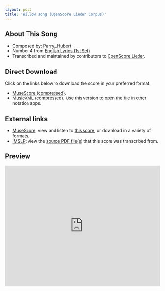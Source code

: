 ```yaml
---
layout: post
title: 'Willow song (OpenScore Lieder Corpus)'
---
```


## About This Song

- Composed by: [Parry,_Hubert](https://fourscoreandmore.org/openscore/lieder/Parry,_Hubert)
- Number 4 from [English Lyrics (1st Set)](https://fourscoreandmore.org/openscore/lieder/Parry,_Hubert/English_Lyrics_(1st_Set))
- Transcribed and maintained by contributors to [OpenScore Lieder].

[OpenScore Lieder]: https://musescore.com/openscore-lieder-corpus

## Direct Download

Click on the links below to download the score in your preferred format:
- [MuseScore (compressed)](https://github.com/openscore/lieder/blob/main/scores/Parry,_Hubert/English_Lyrics_(1st_Set)/4_Willow_song/lc6425475.mscz?raw=true).
- [MusicXML (compressed)](https://github.com/openscore/lieder/blob/main/scores/Parry,_Hubert/English_Lyrics_(1st_Set)/4_Willow_song/lc6425475.mxl?raw=true). Use this version to open the file in other notation apps.

## External links

- [MuseScore]: view and listen to [this score][MuseScore], or download in a variety of formats.
- [IMSLP]: view the [source PDF file(s)][IMSLP] that this score was transcribed from.

[MuseScore]: https://musescore.com/score/6425475
[IMSLP]: https://imslp.org/wiki/Special:ReverseLookup/33700

## Preview

<iframe width="100%" height="394" src="https://musescore.com/openscore-lieder-corpus/scores/6425475/embed" frameborder="0" allowfullscreen allow="autoplay; fullscreen"></iframe>
